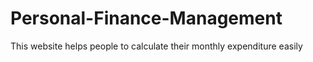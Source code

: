 # Personal-Finance-Management
This website helps people to calculate their monthly expenditure easily
